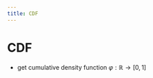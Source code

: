 ```yaml
---
title: CDF
---
```


# CDF
- get cumulative density function $\varphi : \mathbb{R} \rightarrow [0,1]$

















































































